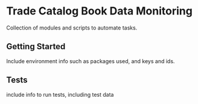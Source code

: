 # Trade Catalog Book Data Monitoring

Collection of modules and scripts to automate tasks. 

## Getting Started

Include environment info such as packages used, and keys and ids.

## Tests

include info to run tests, including test data

